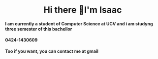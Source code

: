 <div>
<h1 align="center">Hi there 👋I'm Isaac</h1>
</div>

<div>
<h4>  I am currently a student of Computer Science at UCV and i am studyng three semester of this bachellor </h4>
<h4  If you want contact me, you only need to write in that number --> 0424-1430609
</h4>
<h4> Too if you want, you can contact me at gmail</h4>
</div>
<!--
**IsaacTou/IsaacTou** is a ✨ _special_ ✨ repository because its `README.md` (this file) appears on your GitHub profile.

Here are some ideas to get you started:

- 🔭 I’m currently working on ...
- 🌱 I’m currently learning ...
- 👯 I’m looking to collaborate on ...
- 🤔 I’m looking for help with ...
- 💬 Ask me about ...
- 📫 How to reach me: ...
- 😄 Pronouns: ...
- ⚡ Fun fact: ...
-->
